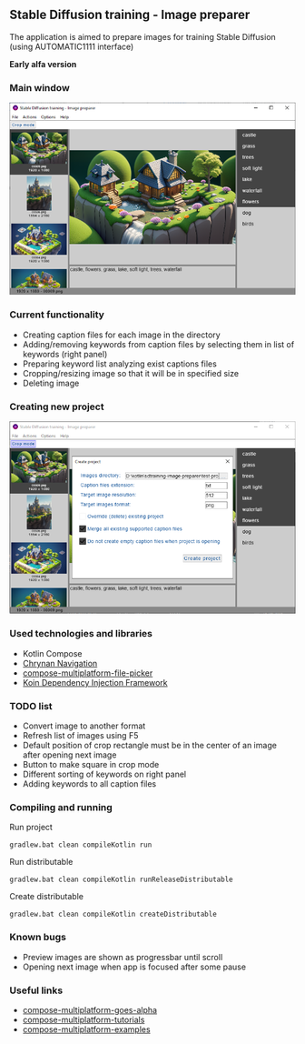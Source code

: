 ## Stable Diffusion training - Image preparer

The application is aimed to prepare images for training Stable Diffusion (using AUTOMATIC1111 interface)

**Early alfa version**

### Main window

![](screens/main-window.png)

### Current functionality

* Creating caption files for each image in the directory
* Adding/removing keywords from caption files by selecting them in list of keywords (right panel)
* Preparing keyword list analyzing exist captions files
* Cropping/resizing image so that it will be in specified size
* Deleting image

### Creating new project

![](screens/create-project.png)

### Used technologies and libraries

* Kotlin Compose
* [Chrynan Navigation](https://github.com/chRyNaN/navigation)
* [compose-multiplatform-file-picker](https://github.com/Wavesonics/compose-multiplatform-file-picker)
* [Koin Dependency Injection Framework](https://github.com/InsertKoinIO/koin)

### TODO list
* Convert image to another format
* Refresh list of images using F5
* Default position of crop rectangle must be in the center of an image after opening next image
* Button to make square in crop mode
* Different sorting of keywords on right panel
* Adding keywords to all caption files

### Compiling and running

Run project

```shell
gradlew.bat clean compileKotlin run
```

Run distributable

```shell
gradlew.bat clean compileKotlin runReleaseDistributable
```

Create distributable

```shell
gradlew.bat clean compileKotlin createDistributable
```

### Known bugs

* Preview images are shown as progressbar until scroll
* Opening next image when app is focused after some pause

### Useful links

* [compose-multiplatform-goes-alpha](https://blog.jetbrains.com/kotlin/2021/08/compose-multiplatform-goes-alpha/)
* [compose-multiplatform-tutorials](https://github.com/JetBrains/compose-multiplatform/tree/master/tutorials/)
* [compose-multiplatform-examples](https://github.com/JetBrains/compose-multiplatform#examples)



